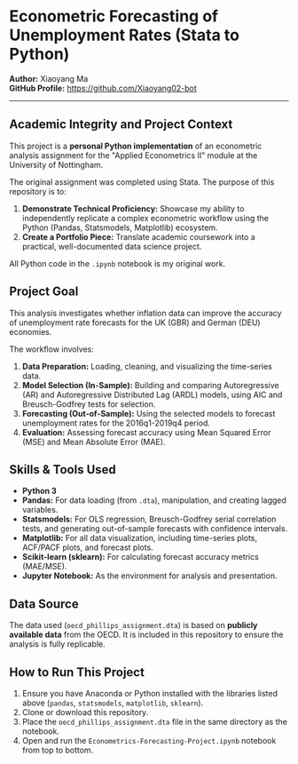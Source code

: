 # Econometric Forecasting of Unemployment Rates (Stata to Python)

**Author:** Xiaoyang Ma  
**GitHub Profile:** https://github.com/Xiaoyang02-bot

---

## Academic Integrity and Project Context

This project is a **personal Python implementation** of an econometric analysis assignment for the "Applied Econometrics II" module at the University of Nottingham.

The original assignment was completed using Stata. The purpose of this repository is to:
1.  **Demonstrate Technical Proficiency:** Showcase my ability to independently replicate a complex econometric workflow using the Python (Pandas, Statsmodels, Matplotlib) ecosystem.
2.  **Create a Portfolio Piece:** Translate academic coursework into a practical, well-documented data science project.

All Python code in the `.ipynb` notebook is my original work.

## Project Goal

This analysis investigates whether inflation data can improve the accuracy of unemployment rate forecasts for the UK (GBR) and German (DEU) economies.

The workflow involves:
1.  **Data Preparation:** Loading, cleaning, and visualizing the time-series data.
2.  **Model Selection (In-Sample):** Building and comparing Autoregressive (AR) and Autoregressive Distributed Lag (ARDL) models, using AIC and Breusch-Godfrey tests for selection.
3.  **Forecasting (Out-of-Sample):** Using the selected models to forecast unemployment rates for the 2016q1-2019q4 period.
4.  **Evaluation:** Assessing forecast accuracy using Mean Squared Error (MSE) and Mean Absolute Error (MAE).

## Skills & Tools Used

* **Python 3**
* **Pandas:** For data loading (from `.dta`), manipulation, and creating lagged variables.
* **Statsmodels:** For OLS regression, Breusch-Godfrey serial correlation tests, and generating out-of-sample forecasts with confidence intervals.
* **Matplotlib:** For all data visualization, including time-series plots, ACF/PACF plots, and forecast plots.
* **Scikit-learn (sklearn):** For calculating forecast accuracy metrics (MAE/MSE).
* **Jupyter Notebook:** As the environment for analysis and presentation.

## Data Source

The data used (`oecd_phillips_assignment.dta`) is based on **publicly available data** from the OECD. It is included in this repository to ensure the analysis is fully replicable.

## How to Run This Project

1.  Ensure you have Anaconda or Python installed with the libraries listed above (`pandas`, `statsmodels`, `matplotlib`, `sklearn`).
2.  Clone or download this repository.
3.  Place the `oecd_phillips_assignment.dta` file in the same directory as the notebook.
4.  Open and run the `Econometrics-Forecasting-Project.ipynb` notebook from top to bottom.
